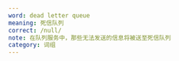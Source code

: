 ```yaml
---
word: dead letter queue
meaning: 死信队列
correct: /null/
note: 在队列服务中，那些无法发送的信息将被送至死信队列
category: 词组
---
```

